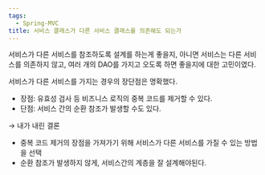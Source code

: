 ```yaml
---
tags:
  - Spring-MVC
title: 서비스 클래스가 다른 서비스 클래스를 의존해도 되는가
---
```


서비스가 다른 서비스를 참조하도록 설계를 하는게 좋을지, 아니면 서비스는 다른 서비스를 의존하지 않고, 여러 개의 DAO를 가지고 오도록 하면 좋을지에 대한 고민이였다.

서비스가 다른 서비스를 가지는 경우의 장단점은 명확했다.

- 장점: 유효성 검사 등 비즈니스 로직의 중복 코드를 제거할 수 있다.
- 단점: 서비스 간의 순환 참조가 발생할 수도 있다.

→ 내가 내린 결론

- 중복 코드 제거의 장점을 가져가기 위해 서비스가 다른 서비스를 가질 수 있는 방법을 선택
- 순환 참조가 발생하지 않게, 서비스간의 계층을 잘 설계해야된다.
